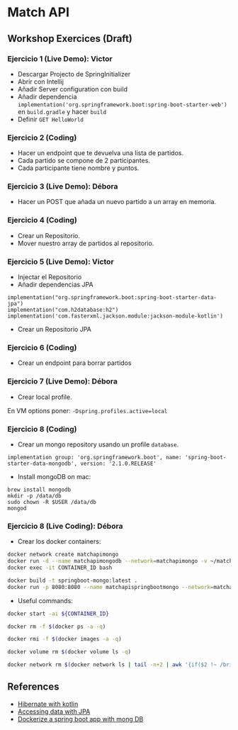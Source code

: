 # Match API

## Workshop Exercices (Draft)

### Ejercicio 1 (Live Demo): Victor

* Descargar Projecto de SpringInitializer
* Abrir con Intellij
* Añadir Server configuration con build
* Añadir dependencia `implementation('org.springframework.boot:spring-boot-starter-web')` en `build.gradle` y hacer `build`
* Definir `GET HelloWorld`

### Ejercicio 2 (Coding)

* Hacer un endpoint que te devuelva una lista de partidos.
* Cada partido se compone de 2 participantes.
* Cada participante tiene nombre y puntos.

### Ejercicio 3 (Live Demo): Débora

* Hacer un POST que añada un nuevo partido a un array en memoria.

### Ejercicio 4 (Coding)

* Crear un Repositorio.
* Mover nuestro array de partidos al repositorio.

### Ejercicio 5 (Live Demo): Victor

* Injectar el Repositorio
* Añadir dependencias JPA
```
implementation("org.springframework.boot:spring-boot-starter-data-jpa")
implementation("com.h2database:h2")
implementation('com.fasterxml.jackson.module:jackson-module-kotlin')
```
* Crear un Repositorio JPA

### Ejercicio 6 (Coding)

* Crear un endpoint para borrar partidos

### Ejercicio 7 (Live Demo): Débora

* Crear local profile.

En VM options poner: `-Dspring.profiles.active=local`

### Ejercicio 8 (Coding)

* Crear un mongo repository usando un profile `database`.

`implementation group: 'org.springframework.boot', name: 'spring-boot-starter-data-mongodb', version: '2.1.0.RELEASE'`

* Install mongoDB on mac:

```
brew install mongodb
mkdir -p /data/db
sudo chown -R $USER /data/db
mongod
```

### Ejercicio 8 (Live Coding): Débora

* Crear los docker containers:

```bash
docker network create matchapimongo
docker run -d --name matchapimongodb --network=matchapimongo -v ~/matchapidb:/data/db mongo
docker exec -it CONTAINER_ID bash
```

```bash
docker build -t springboot-mongo:latest .
docker run -p 8080:8080 --name matchapispringbootmongo --network=matchapimongo springboot-mongo
```

* Useful commands:

```bash
docker start -ai ${CONTAINER_ID}
```
```bash
docker rm -f $(docker ps -a -q)
```
```bash
docker rmi -f $(docker images -a -q)
```
```bash
docker volume rm $(docker volume ls -q)
```
```bash
docker network rm $(docker network ls | tail -n+2 | awk '{if($2 !~ /bridge|none|host/){ print $1 }}')
```

## References

* [Hibernate with kotlin](https://kotlinexpertise.com/hibernate-with-kotlin-spring-boot/)
* [Accessing data with JPA](https://spring.io/guides/gs/accessing-data-jpa/)
* [Dockerize a spring boot app with mong DB](https://www.linkedin.com/pulse/dockerize-spring-boot-mongodb-application-aymen-kanzari/)

